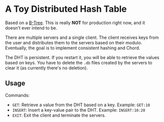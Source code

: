 # A Toy Distributed Hash Table

Based on a [B-Tree](https://github.com/baziotis/golang-btree). This is really **NOT** for production
right now, and it doesn't ever intend to be.

There are multiple servers and a single client. The client receives keys from the user
and distributes them to the servers based on their modulo. Eventually, the goal
is to implement consistent hashing and Chord.

The DHT is persistent. If you restart it, you will be able to retrieve the values based on keys.
You have to delete the `.db` files created by the servers to clear it (as currently there's no
deletion).

## Usage

Commands:
- `GET`: Retrieve a value from the DHT based on a key. Example: `GET:10`
- `INSERT`: Insert a key-value pair to the DHT. Example: `INSERT:10:20`
- `EXIT`: Exit the client and terminate the servers.
